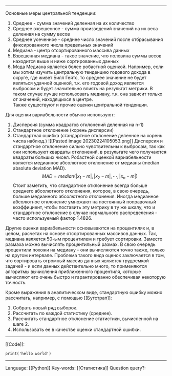 ___
Основные меры центральной тенденции:
1. Среднее - сумма значений деленная на их количество
2. Среднее взвешенное - сумма произведений значений на их веса деленная на сумму весов
3. Среднее усеченное - среднее число значений после отбрасывания фиксированного числа предельных значений
4. Медиана - центр отсортированного массива данных
5. Взвешенная медиана - такое значение, что половина суммы весов находится выше и ниже сортированных данных
6. Мода
Медиана является более робастной оценкой. Например, если мы хотим изучить центральную тенденцию годового дохода в округе, где живет Билл Гейтс, то среднее значение не будет являться удачной оценкой, т.к. его годовой доход является выбросом и будет значительно влиять на результат метрики. В таком случае лучше использовать медиану, т.к. она зависит только от значений, находящихся в центре.  
Также существуют и прочие оценки центральной тенденции.  

Для оценки вариабельности обычно используют:
1. Дисперсия (сумма квадратов отклонений деленная на n-1)
2. Стандартное отклонение (корень дисперсии)
3. Стандартная ошибка (стандартное отклонение деленное на корень числа наблюд.)
![[Pasted image 20230224105053.png]]
Дисперсия и стандартное отклонение сильно чувствительны к выбросам, так как они используют квардаты отклонений, в результате чего получаются квадраты больших чисел. Робастной оценкой вариабельности является медианное абсолютное отклонение от медианы (median absolute deviation MAD). 
$$MAD = median(|x_{1}-m|, |x_{2}-m|, \cdots, |x_{n}-m|)$$
Стоит заметить, что стандартное отклонение всегда больше среднего абсолютного отклонения, которое, в свою очередь, больше медианного абсолютного отклонения. Иногда медианное абсолютное отклонение умножают на постоянный поправочный коэффициент, чтобы поставить эту метрику в ту же шкалу, что и стандартное отклонение в случае нормального распределения - часто используемый фактор 1.4826. 

Другие оценки вариабельности основываются на процентилях и, в целом, расчетах на основе отсортированных массивов данных. Так, медиана является 50-ым процентилем и требует сортировки. Заместо размаха можно вычислять процентильный размах. В свою очередь процентили похожи на медиану - они вычисляются точно также, только на другом интервале. Проблема такого вида оценок заключается в том, что сортировать огромный массив данных является трудоемкой задачей - и если данных действительно много, то применяются алгоритмы вычисления приближенного процентиля, которые вычисляют его очень быстро и гарантированно обеспечивая некоторую точность. 

Кроме выражения в аналитическом виде, стандартную ошибку можно рассчитать, например, с помощью [[Бутстрап]]:
1. Собрать новый ряд выборок.
2. Рассчитать по каждой статистику (среднее).
3. Рассчитать стандартное отклонение статистики, вычисленной на шаге 2.
4. Использовать ее в качестве оценки стандартной ошибки. 
___
[[Code]]:
```
print('hello world')
```
___
Language: [[Python]]
Key-words:  [[Статистика]]
Question query?: 